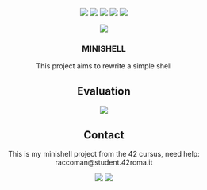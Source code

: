 <p align="center">
  <img src="https://img.shields.io/github/contributors/raccoman/minishell?style=for-the-badge"/>
  <img src="https://img.shields.io/github/forks/raccoman/minishell?style=for-the-badge"/>
  <img src="https://img.shields.io/github/stars/raccoman/minishell?style=for-the-badge"/>
  <img src="https://img.shields.io/github/issues/raccoman/minishell?style=for-the-badge"/>
  <img src="https://img.shields.io/github/license/raccoman/minishell?style=for-the-badge"/>
</p>

<p align="center">
  <img src="https://badge42.herokuapp.com/api/stats/raccoman?privacyEmail=true"/>
</p>
<h3 align="center">
  MINISHELL
</h3>
<p align="center">
  This project aims to rewrite a simple shell
</p>

<h2 align="center">
  Evaluation
</h2>
<p align="center">
  <img src="https://badge42.herokuapp.com/api/project/raccoman/minishell"/>
</p>

<h2 align="center">
  Contact
</h2>
<p align="center">
  This is my minishell project from the 42 cursus, need help: raccoman@student.42roma.it
</p>

<p align="center">
    <img src="https://forthebadge.com/images/badges/made-with-c.svg"/>
    <img src="https://forthebadge.com/images/badges/not-a-bug-a-feature.svg"/>
</p>
